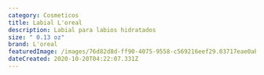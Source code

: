 ```yaml
---
category: Cosmeticos
title: Labial L'oreal
description: Labial para labios hidratados
size: " 0.13 oz"
brand: L'oreal
featuredImage: /images/76d82d8d-ff90-4075-9558-c569216eef29.03717eae0ab94f229bc1aaa5c5e4315c.jpeg
dateCreated: 2020-10-20T04:22:07.331Z
---
```


